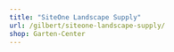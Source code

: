 ```yaml
---
title: "SiteOne Landscape Supply"
url: /gilbert/siteone-landscape-supply/
shop: Garten-Center
---
```

